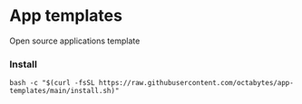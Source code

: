 # App templates

Open source applications template

### Install

```shell
bash -c "$(curl -fsSL https://raw.githubusercontent.com/octabytes/app-templates/main/install.sh)"
```
